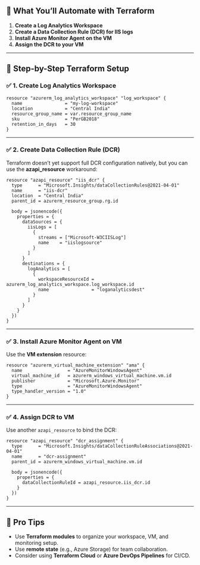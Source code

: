 
## 🧱 What You’ll Automate with Terraform

1. **Create a Log Analytics Workspace**
2. **Create a Data Collection Rule (DCR) for IIS logs**
3. **Install Azure Monitor Agent on the VM**
4. **Assign the DCR to your VM**

---

## 🚀 Step-by-Step Terraform Setup

### ✅ 1. Create Log Analytics Workspace
```hcl
resource "azurerm_log_analytics_workspace" "log_workspace" {
  name                = "my-log-workspace"
  location            = "Central India"
  resource_group_name = var.resource_group_name
  sku                 = "PerGB2018"
  retention_in_days   = 30
}
```

---

### ✅ 2. Create Data Collection Rule (DCR)
Terraform doesn’t yet support full DCR configuration natively, but you can use the **azapi_resource** workaround:

```hcl
resource "azapi_resource" "iis_dcr" {
  type      = "Microsoft.Insights/dataCollectionRules@2021-04-01"
  name      = "iis-dcr"
  location  = "Central India"
  parent_id = azurerm_resource_group.rg.id

  body = jsonencode({
    properties = {
      dataSources = {
        iisLogs = [
          {
            streams = ["Microsoft-W3CIISLog"]
            name    = "iislogsource"
          }
        ]
      }
      destinations = {
        logAnalytics = [
          {
            workspaceResourceId = azurerm_log_analytics_workspace.log_workspace.id
            name                = "loganalyticsdest"
          }
        ]
      }
    }
  })
}
```

---

### ✅ 3. Install Azure Monitor Agent on VM
Use the **VM extension** resource:

```hcl
resource "azurerm_virtual_machine_extension" "ama" {
  name                 = "AzureMonitorWindowsAgent"
  virtual_machine_id   = azurerm_windows_virtual_machine.vm.id
  publisher            = "Microsoft.Azure.Monitor"
  type                 = "AzureMonitorWindowsAgent"
  type_handler_version = "1.0"
}
```

---

### ✅ 4. Assign DCR to VM
Use another `azapi_resource` to bind the DCR:

```hcl
resource "azapi_resource" "dcr_assignment" {
  type      = "Microsoft.Insights/dataCollectionRuleAssociations@2021-04-01"
  name      = "dcr-assignment"
  parent_id = azurerm_windows_virtual_machine.vm.id

  body = jsonencode({
    properties = {
      dataCollectionRuleId = azapi_resource.iis_dcr.id
    }
  })
}
```

---

## 🧠 Pro Tips

- Use **Terraform modules** to organize your workspace, VM, and monitoring setup.
- Use **remote state** (e.g., Azure Storage) for team collaboration.
- Consider using **Terraform Cloud** or **Azure DevOps Pipelines** for CI/CD.

